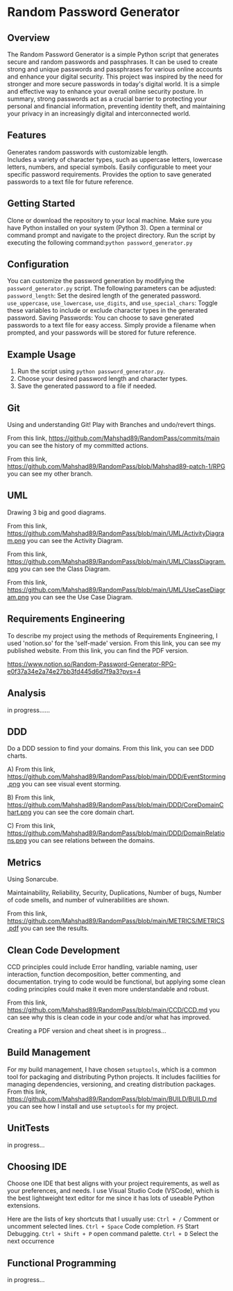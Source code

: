 # Random Password Generator 

## Overview 
 The Random Password Generator is a simple Python script that generates secure and random passwords and passphrases. It can be used to create strong and unique passwords and passphrases for various online accounts and enhance your digital security. 
 This project was inspired by the need for stronger and more secure passwords in today's digital world. It is a simple and effective way to enhance your overall online security posture. In summary, strong passwords act as a crucial barrier to protecting your personal and financial information, preventing identity theft, and maintaining your privacy in an increasingly digital and interconnected world.

## Features 
Generates random passwords with customizable length.  
Includes a variety of character types, such as uppercase letters, lowercase letters, numbers, and special symbols. 
Easily configurable to meet your specific password requirements. 
Provides the option to save generated passwords to a text file for future reference.

## Getting Started 
Clone or download the repository to your local machine. 
Make sure you have Python installed on your system (Python 3). 
Open a terminal or command prompt and navigate to the project directory. 
Run the script by executing the following command:``` python password_generator.py ```

 ## Configuration 
 You can customize the password generation by modifying the `password_generator.py` script. The following parameters can be adjusted:
 `password_length`: Set the desired length of the generated password.
 `use_uppercase`, `use_lowercase`, `use_digits`, and `use_special_chars`: Toggle these variables to include or exclude character types in the generated password. 
 Saving Passwords: You can choose to save generated passwords to a text file for easy access. Simply provide a filename when prompted, and your passwords will be 
 stored for future reference. 

 ## Example Usage 
 1. Run the script using `python password_generator.py`. 
 2. Choose your desired password length and character types. 
 3. Save the generated password to a file if needed.

 ## Git 
 Using and understanding Git! Play with Branches and undo/revert things.
 
 From this link, https://github.com/Mahshad89/RandomPass/commits/main you can see the history of my committed actions.
 
 From this link, https://github.com/Mahshad89/RandomPass/blob/Mahshad89-patch-1/RPG you can see my other branch.

 ## UML
 Drawing 3 big and good diagrams.
 
 From this link, https://github.com/Mahshad89/RandomPass/blob/main/UML/ActivityDiagram.png you can see the Activity Diagram.

 From this link, https://github.com/Mahshad89/RandomPass/blob/main/UML/ClassDiagram.png you can see the Class Diagram.

 From this link, https://github.com/Mahshad89/RandomPass/blob/main/UML/UseCaseDiagram.png you can see the Use Case Diagram.

 ## Requirements Engineering
To describe my project using the methods of Requirements Engineering, I used 'notion.so' for the 'self-made' version.
From this link, you can see my published website.
From this link, you can find the PDF version.

https://www.notion.so/Random-Password-Generator-RPG-e0f37a34e2a74e27bb3fd445d6d7f9a3?pvs=4

 ## Analysis
 in progress......

 ## DDD
 Do a DDD session to find your domains. From this link, you can see DDD charts.
 
 A) From this link, https://github.com/Mahshad89/RandomPass/blob/main/DDD/EventStorming.png you can see visual event storming.
 
 B) From this link, https://github.com/Mahshad89/RandomPass/blob/main/DDD/CoreDomainChart.png you can see the core domain chart. 
 
 C) From this link, https://github.com/Mahshad89/RandomPass/blob/main/DDD/DomainRelations.png  you can see relations between the domains.

 ## Metrics
 Using Sonarcube.

 Maintainability, Reliability, Security, Duplications, Number of bugs, Number of code smells, and number of vulnerabilities are shown.

 From this link, https://github.com/Mahshad89/RandomPass/blob/main/METRICS/METRICS.pdf you can see the results.

 ## Clean Code Development
 CCD principles could include Error handling, variable naming, user interaction, function decomposition, better commenting, and documentation. trying to code would be functional, but applying some clean coding principles could make it even more understandable and robust.

 From this link, https://github.com/Mahshad89/RandomPass/blob/main/CCD/CCD.md you can see why this is clean code in your code and/or what has improved.

 Creating a PDF version and cheat sheet is in progress...

 ## Build Management
For my build management, I have chosen `setuptools`, which is a common tool for packaging and distributing Python projects. It includes facilities for managing dependencies, versioning, and creating distribution packages.
From this link, https://github.com/Mahshad89/RandomPass/blob/main/BUILD/BUILD.md you can see how I install and use `setuptools` for my project.

 ## UnitTests
 in progress...

 ## Choosing IDE
 Choose one IDE that best aligns with your project requirements, as well as your preferences, and needs. I use Visual Studio Code (VSCode), which is the best lightweight text editor for me since it has lots of useable Python extensions.

 Here are the lists of key shortcuts that I usually use:
  `Ctrl + /`          Comment or uncomment selected lines.
  `Ctrl + Space`      Code completion.
  `F5`                Start Debugging.
  `Ctrl + Shift + P`  open command palette.
  `Ctrl + D`          Select the next occurrence

  ## Functional Programming
  in progress...
 
 
